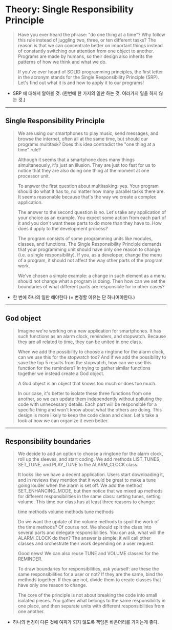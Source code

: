 # Theory: Single Responsibility Principle

> Have you ever heard the phrase: "do one thing at a time"? Why follow this rule instead of juggling two, three, or ten different tasks? The reason is that we can concentrate better on important things instead of constantly switching our attention from one object to another. Programs are made by humans, so their design also inherits the patterns of how we think and what we do.
> 
> If you've ever heard of SOLID programming principles, the first letter in the acronym stands for the Single Responsibility Principle (SRP). Let's find out what it is and how to apply it to our programs!

- SRP 에 대해서 알아볼 것. (한번에 한 가지의 일만 하는 것. 여러가지 일을 하지 않는 것.)

***

## Single Responsibility Principle

> We are using our smartphones to play music, send messages, and browse the internet, often all at the same time, but should our programs multitask? Does this idea contradict the "one thing at a time" rule?
>
> Although it seems that a smartphone does many things simultaneously, it's just an illusion. They are just too fast for us to notice that they are also doing one thing at the moment at one processor unit.
>
> To answer the first question about multitasking: yes. Your program should do what it has to, no matter how many parallel tasks there are. It seems reasonable because that's the way we create a complex application.
>
> The answer to the second question is no. Let's take any application of your choice as an example. You expect some action from each part of it and you don't want these parts to do more than they have to. How does it apply to the development process?
>
> The program consists of some programming units like modules, classes, and functions. The Single Responsibility Principle demands that your programming unit should have only one reason to change (i.e. a single responsibility). If you, as a developer, change the menu of a program, it should not affect the way other parts of the program work.
>
> We've chosen a simple example: a change in such element as a menu should not change what a program is doing. Then how can we set the boundaries of what different parts are responsible for in other cases?

- 한 번에 하나의 일만 해야한다 (= 변경할 이유는 단 하나여야한다.)

***

## God object

> Imagine we're working on a new application for smartphones. It has such functions as an alarm clock, reminders, and stopwatch. Because they are all related to time, they can be united in one class.
> 
> When we add the possibility to choose a ringtone for the alarm clock, can we use this for the stopwatch too? And if we add the possibility to save the top 5 results from the stopwatch, how can we use this function for the reminders? In trying to gather similar functions together we instead create a God object.
>
> A God object is an object that knows too much or does too much.
>
> In our case, it's better to isolate these three functions from one another, so we can update them independently without polluting the code with unnecessary details. Each part will be responsible for a specific thing and won't know about what the others are doing. This design is more likely to keep the code clean and clear. Let's take a look at how we can organize it even better.

***

## Responsibility boundaries

> We decide to add an option to choose a ringtone for the alarm clock, roll up the sleeves, and start coding. We add methods LIST_TUNES, SET_TUNE, and PLAY_TUNE to the ALARM_CLOCK class.
>
> It looks like we have a decent application. Users start downloading it, and in reviews they mention that it would be great to make a tune going louder when the alarm is set off. We add the method SET_ENHANCING_MODE, but then notice that we mixed up methods for different responsibilities in the same class: setting tunes, setting volume. This time our class has at least three reasons to change:
> 
> time methods
> volume methods
> tune methods
>
> Do we want the update of the volume methods to spoil the work of the time methods? Of course not. We should split the class into several parts and delegate responsibilities. You can ask, what will the ALARM_CLOCK do then? The answer is simple: it will call other classes and orchestrate their work depending on a user request.
>
> Good news! We can also reuse TUNE and VOLUME classes for the REMINDER.
> 
> To draw boundaries for responsibilities, ask yourself: are these the same responsibilities for a user or not? If they are the same, bind the methods together. If they are not, divide them to create classes that have only one reason to change.
>
> The core of the principle is not about breaking the code into small isolated pieces. You gather what belongs to the same responsibility in one place, and then separate units with different responsibilities from one another.   

- 하나의 변경이 다른 것에 여파가 되지 않도록 책임은 바운더리를 가지는게 좋다.



